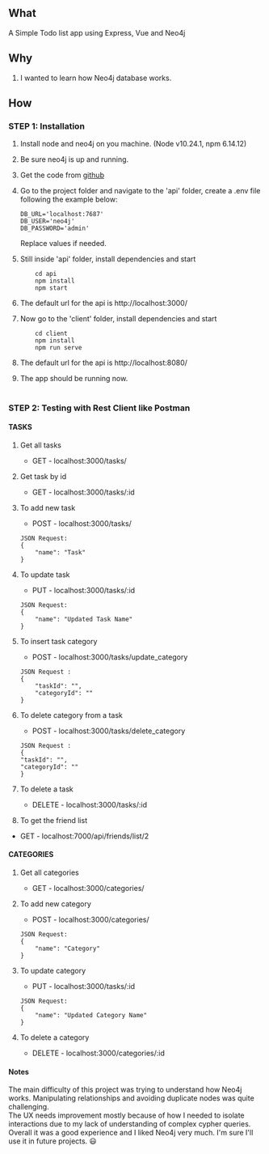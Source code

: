 ## What
A Simple Todo list app using Express, Vue and Neo4j

## Why
1. I wanted to learn how Neo4j database works.


## How
### STEP 1: Installation

1. Install node and neo4j on you machine. (Node v10.24.1, npm 6.14.12)
2. Be sure neo4j is up and running.
3. Get the code from [github](https://github.com/thiagokunst/crud-express-neo4j)
4. Go to the project folder and navigate to the 'api' folder, create a .env file following the example below:
    ```
    DB_URL='localhost:7687'
    DB_USER='neo4j'
    DB_PASSWORD='admin'

    ```
    Replace values if needed.
4. Still inside 'api' folder, install dependencies and start

    ```
        cd api
        npm install
        npm start
    ```

4. The default url for the api is http://localhost:3000/
5. Now go to the 'client' folder, install dependencies and start
    ```
        cd client
        npm install
        npm run serve
    ```
6. The default url for the api is http://localhost:8080/
7. The app should be running now.


    #

### STEP 2: Testing with Rest Client like Postman

#### TASKS

1. Get all tasks

    - GET - localhost:3000/tasks/

2. Get task by id

    - GET - localhost:3000/tasks/:id

3. To add new task
    - POST - localhost:3000/tasks/
    ```
    JSON Request:
    {
        "name": "Task"
    }
    ```
4. To update task

    - PUT - localhost:3000/tasks/:id

    ```
    JSON Request:
    {
        "name": "Updated Task Name"
    }
    ```

5. To insert task category
    - POST - localhost:3000/tasks/update_category
    ```
    JSON Request :
    {
        "taskId": "",
        "categoryId": ""
    }
    ```
6. To delete category from a task
    - POST - localhost:3000/tasks/delete_category
    ```
    JSON Request :
    {
    "taskId": "",
    "categoryId": ""
    }
    ```
7. To delete a task

    - DELETE - localhost:3000/tasks/:id

8. To get the friend list

-   GET - localhost:7000/api/friends/list/2

#### CATEGORIES

1. Get all categories

    - GET - localhost:3000/categories/

2. To add new category
    - POST - localhost:3000/categories/
    ```
    JSON Request:
    {
        "name": "Category"
    }
    ```
3. To update category

    - PUT - localhost:3000/tasks/:id

    ```
    JSON Request:
    {
        "name": "Updated Category Name"
    }
    ```

4. To delete a category
    - DELETE - localhost:3000/categories/:id


#### Notes

The main difficulty of this project was trying to understand how Neo4j works. Manipulating relationships and avoiding duplicate nodes was quite challenging.\
The UX needs improvement mostly because of how I needed to isolate interactions due to my lack of understanding of complex cypher queries.\
Overall it was a good experience and I liked Neo4j very much.
I'm sure I'll use it in future projects. 😃